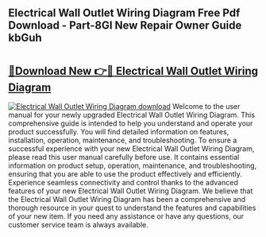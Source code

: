 ## Electrical Wall Outlet Wiring Diagram Free Pdf Download - Part-8GI New Repair Owner Guide kbGuh

# <h2><a href="http://dfm60l0.blite.top/?on=Electrical+Wall+Outlet+Wiring+Diagram">🔗Download New 👉🔴 Electrical Wall Outlet Wiring Diagram</a></h2>

[![Electrical Wall Outlet Wiring Diagram download](https://i.imgur.com/lujVjoI.png)](http://dfm60l0.blite.top/?on=Electrical+Wall+Outlet+Wiring+Diagram)
Welcome to the user manual for your newly upgraded Electrical Wall Outlet Wiring Diagram. This comprehensive guide is intended to help you understand and operate your product successfully. You will find detailed information on features, installation, operation, maintenance, and troubleshooting. To ensure a successful experience with your new Electrical Wall Outlet Wiring Diagram, please read this user manual carefully before use. It contains essential information on product setup, operation, maintenance, and troubleshooting, ensuring that you are able to use the product effectively and efficiently. Experience seamless connectivity and control thanks to the advanced features of your new Electrical Wall Outlet Wiring Diagram. We believe that the Electrical Wall Outlet Wiring Diagram has been a comprehensive and thorough resource in your quest to understand the features and capabilities of your new item. If you need any assistance or have any questions, our customer service team is always available.

